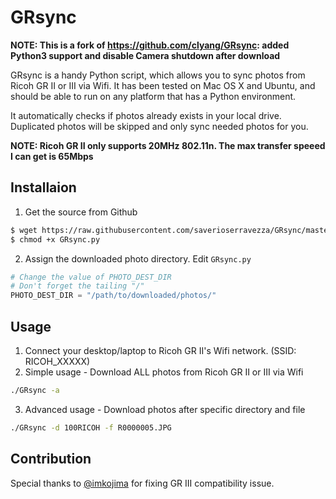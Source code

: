 # GRsync

**NOTE: This is a fork of https://github.com/clyang/GRsync: added Python3 support and disable Camera shutdown after download**


GRsync is a handy Python script, which allows you to sync photos from Ricoh GR II or III via Wifi. It has been tested on Mac OS X and Ubuntu, and should be able to run on any platform that has a Python environment.

It automatically checks if photos already exists in your local drive. Duplicated photos will be skipped and only sync needed photos for you.

**NOTE: Ricoh GR II only supports 20MHz 802.11n. The max transfer speeed I can get is 65Mbps**

## Installaion
1. Get the source from Github
 
```bash
$ wget https://raw.githubusercontent.com/saverioserravezza/GRsync/master/GRsync.py
$ chmod +x GRsync.py
```

2. Assign the downloaded photo directory. Edit `GRsync.py`
 
```python
# Change the value of PHOTO_DEST_DIR
# Don't forget the tailing "/"
PHOTO_DEST_DIR = "/path/to/downloaded/photos/"
```

## Usage
1. Connect your desktop/laptop to Ricoh GR II's Wifi network. (SSID: RICOH_XXXXX)
2. Simple usage - Download ALL photos from Ricoh GR II or III via Wifi

```bash
./GRsync -a
```

3. Advanced usage - Download photos after specific directory and file

```bash
./GRsync -d 100RICOH -f R0000005.JPG
```

## Contribution
Special thanks to [@imkojima](https://github.com/imkojima) for fixing GR III compatibility issue.

